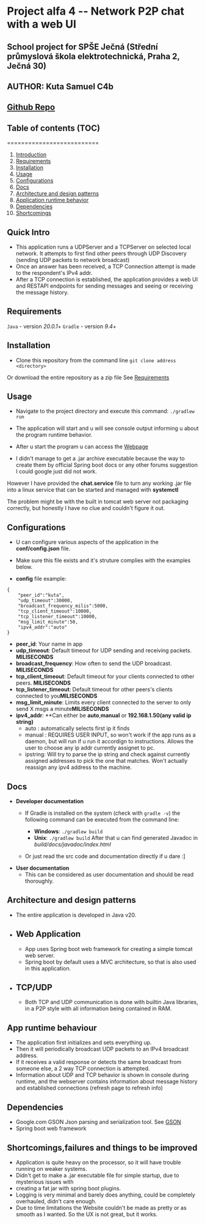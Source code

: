 
# Project alfa 4 -- Network P2P  chat with a web UI
## School project for SPŠE Ječná (Střední průmyslová škola elektrotechnická, Praha 2, Ječná 30)
## AUTHOR: Kuta Samuel C4b 
## [Github Repo](https://github.com/dantolas/PV-PSS_Alfa4_2024)

## Table of contents (TOC)
==========================
1. [Introduction](#introduction)
2. [Requirements](#requirements)
3. [Installation](#installation)
4. [Usage](#usage)
5. [Configurations](#configurations)
6. [Docs](#docs)
7. [Architecture and design patterns](#architecture-and-design-patterns)
8. [Application runtime behavior](#app-runtime-behaviour)
9. [Dependencies](#dependencies)
9. [Shortcomings](#shortcomings,failures+and+things+to+be+improved)

## Quick Intro
- This application runs a UDPServer and a TCPServer on selected local network.
It attempts to first find other peers through UDP Discovery (sending UDP packets to network 
broadcast)
- Once an answer has been received, a TCP Connection attempt is made to the respondent's IPv4 addr.
- After a TCP connection is established, the application provides a web UI and RESTAPI endpoints for
sending messages and seeing or receiving the message history.
## Requirements
`Java` - version *20.0.1*+
`Gradle` - version *9.4*+ 
## Installation
- Clone this repository from the command line
`git clone address <directory>`

Or download the entire repository as a zip file
See [Requirements](#requirements)

## Usage
- Navigate to the project directory and execute this command:
`./gradlew run`
- The application will start and u will see console output informing u about the program runtime
behavior. 
- After u start the program u can access the [Webpage](http://localhost:8000/)

- I didn't manage to get a .jar archive executable because the way to create them by official
Spring boot docs or any other forums suggestion I could google just did not work.

However I have provided the **chat.service** file to turn any working .jar file into a linux service
that can be started and managed with **systemctl**

The problem might be with the built in tomcat web server not packaging correctly, but honestly I
have no clue and couldn't figure it out.


## Configurations
- U can configure various aspects of the application in the **conf/config.json** file.
- Make sure this file exists and it's struture complies with the examples below.

- **config** file example:


```
{
    "peer_id":"kuta",
    "udp_timeout":30000,
    "broadcast_frequency_milis":5000,
    "tcp_client_timeout":10000,
    "tcp_listener_timeout":10000,
    "msg_limit_minute":50,
    "ipv4_addr":"auto"
}
```

- **peer_id**: Your name in app
- **udp_timeout**: Default timeout for UDP sending and receiving packets. **MILISECONDS**
- **broadcast_frequency**: How often to send the UDP broadcast. **MILISECONDS**
- **tcp_client_timeout**: Default timeout for your clients connected to other peers. **MILISECONDS**
- **tcp_listener_timeout**: Default timeout for other peers's clients connected to you**MILISECONDS**
- **msg_limit_minute**: Limits every client connected to the server to only send X msgs a minute**MILISECONDS**
- **ipv4_addr**: **Can either be **auto**,**manual** or **192.168.1.50(any valid ip string)**
    - auto : automatically selects first ip it finds
    - manual : REQUIRES USER INPUT, so won't work if the app runs as a daemon, but will run if u run
    it accordign to instructions. Allows the user to choose any ip addr currently assignet to pc.
    - ipstring: Will try to parse the ip string and check against currently assigned addresses to pick
    the one that matches. Won't actually reassign any ipv4 address to the machine.

## Docs
- **Developer documentation** 
    - If Gradle is installed on the system (check with `gradle -v`)
    the following command can be executed from the command line: 
        - **Windows**: `./gradlew build`
        - **Unix**: `./gradlew build`
    After that u can find generated Javadoc in *build/docs/javadoc/index.html*

    - Or just read the src code and documentation directly if u dare :]
- **User documentation**
    - This can be considered as user documentation and should be read thoroughly.

## Architecture and design patterns
- The entire application is developed in Java v20.
- ## Web Application
    - App uses Spring boot web framework for creating a simple tomcat web server.
    - Spring boot by default uses a MVC architecture, so that is also used in this application.
- ## TCP/UDP
    - Both TCP and UDP communication is done with builtin Java libraries, in a P2P style with all 
information being contained in RAM.
    
## App runtime behaviour
- The application first initializes and sets everything up.
- Then it will periodically broadcast UDP packets to an IPv4 broadcast address.
- If it receives a valid response or detects the same broadcast from someone else, a 2 way TCP
connection is attempted.
- Information about UDP and TCP behavior is shown in console during runtime, and the webserver
contains information about message history and established connections (refresh page to refresh info)

## Dependencies
- Google.com GSON Json parsing and serialization tool. See [GSON](https://github.com/google/gson) 
- Spring boot web framework

## Shortcomings,failures and things to be improved
- Application is quite heavy on the processor, so it will have trouble running on weaker systems.
- Didn't get to make a .jar executable file for simple startup, due to mysterious issues with 
- creating a fat jar with spring boot plugins.
- Logging is very minimal and barely does anything, could be completely overhauled, didn't care enough.
- Due to time limitations the Website couldn't be made as pretty or as smooth as I wanted. So the UX
is not great, but it works.

